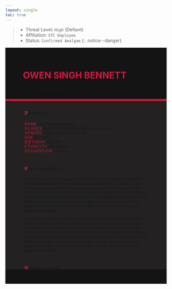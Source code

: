```yaml
---
layout: single
toc: true
---
```


>- Threat Level: `High` (Defiant)
>- Affiliation: `STC Employee`
>- Status: `Confirmed Amalgam`
{: .notice--danger}

<!---------
header name
----------->

<div class="row" style="background-color:#141414; padding-top:30px; padding-left: 55px; padding-right: 55px; padding-bottom: 25px">
    <h1 style="color:#DC143C">OWEN SINGH BENNETT</h1>
    <small>"The Unyielding Soldier"</small>
</div>
<div style="background-color:#DC143C;padding:3px;"></div>
<div class="row" style="background-color:#232121; padding-top:5px; padding-left: 60px; padding-right: 60px; padding-bottom: 20px; overflow:auto; max-height:500px">

<!---------
profile
----------->

<h3 class="text-uppercase font-weight-bold" style="letter-spacing:3px;">
    <span style="color:#DC143C;">P</span>rofile
</h3>

<small>
<span class="text-uppercase pr-3 font-weight-bold" style="color:#DC143C;letter-spacing:1px;">NAME</span> &#09;&#09;Owen Singh Bennett<br>
<span class="text-uppercase pr-3 font-weight-bold" style="color:#DC143C;letter-spacing:1px;">ALIASES</span> &#09;&#09;Agent IRA, Marshall Clayton, Ezra Hart<br>
<span class="text-uppercase pr-3 font-weight-bold" style="color:#DC143C;letter-spacing:1px;">GENDER</span> &#09;&#09;Cisgender Male (He/Him)<br>
<span class="text-uppercase pr-3 font-weight-bold" style="color:#DC143C;letter-spacing:1px;">AGE</span> &#09;&#09;29 Years<br>
<span class="text-uppercase pr-3 font-weight-bold" style="color:#DC143C;letter-spacing:1px;">BIRTHDAY</span> &#09;&#09;July 16th<br>
<span class="text-uppercase pr-3 font-weight-bold" style="color:#DC143C;letter-spacing:1px;">ETHNICITY</span> &#09;&#09;British/Sikh<br>
<span class="text-uppercase pr-3 font-weight-bold" style="color:#DC143C;letter-spacing:1px;">OCCUPATION</span> &#09;&#09;Soldier<br>
</small>

<hr class="w-100 my-5" style="border-color:#e6d7c5;opacity:.2;">

<!---------
personality
----------->
<h3 class="text-uppercase font-weight-bold" style="letter-spacing:3px;">
    <span style="color:#DC143C;">P</span>ersonality
</h3>

<small>
<p>Lorem ipsum dolor sit amet, consectetur adipiscing elit. Maecenas volutpat vestibulum fermentum. Nullam aliquet ipsum mauris, quis tincidunt neque porttitor vitae. Nam condimentum faucibus ornare. Nunc euismod vitae erat id iaculis. Fusce ac fringilla velit, at eleifend augue. Quisque pellentesque tempor tellus. Aliquam id pulvinar risus. Nunc varius ante ac nisl lacinia suscipit. In quis risus quis sapien sagittis pulvinar. Donec at viverra sapien. Nam consectetur quis augue eu tincidunt.</p>

<p>Lorem ipsum dolor sit amet, consectetur adipiscing elit. Maecenas volutpat vestibulum fermentum. Nullam aliquet ipsum mauris, quis tincidunt neque porttitor vitae. Nam condimentum faucibus ornare. Nunc euismod vitae erat id iaculis. Fusce ac fringilla velit, at eleifend augue. Quisque pellentesque tempor tellus. Aliquam id pulvinar risus. Nunc varius ante ac nisl lacinia suscipit. In quis risus quis sapien sagittis pulvinar. Donec at viverra sapien. Nam consectetur quis augue eu tincidunt.</p>
</small>

<hr class="w-100 my-5" style="border-color:#e6d7c5;opacity:.2;">

<!---------
backstory
----------->
<h3 class="text-uppercase font-weight-bold" style="letter-spacing:3px;">
    <span style="color:#DC143C;">B</span>ackstory
</h3>

<small>
<p>Lorem ipsum dolor sit amet, consectetur adipiscing elit. Maecenas volutpat vestibulum fermentum. Nullam aliquet ipsum mauris, quis tincidunt neque porttitor vitae. Nam condimentum faucibus ornare. Nunc euismod vitae erat id iaculis. Fusce ac fringilla velit, at eleifend augue. Quisque pellentesque tempor tellus. Aliquam id pulvinar risus. Nunc varius ante ac nisl lacinia suscipit. In quis risus quis sapien sagittis pulvinar. Donec at viverra sapien. Nam consectetur quis augue eu tincidunt.</p>

<p>Lorem ipsum dolor sit amet, consectetur adipiscing elit. Maecenas volutpat vestibulum fermentum. Nullam aliquet ipsum mauris, quis tincidunt neque porttitor vitae. Nam condimentum faucibus ornare. Nunc euismod vitae erat id iaculis. Fusce ac fringilla velit, at eleifend augue. Quisque pellentesque tempor tellus. Aliquam id pulvinar risus. Nunc varius ante ac nisl lacinia suscipit. In quis risus quis sapien sagittis pulvinar. Donec at viverra sapien. Nam consectetur quis augue eu tincidunt.</p>
</small>

<hr class="w-100 my-5" style="border-color:#e6d7c5;opacity:.2;">


<!---------
trivia
----------->

<h3 class="text-uppercase font-weight-bold" style="letter-spacing:3px;">
    <span style="color:#DC143C;">T</span>rivia
</h3>

<small>
<ul>
<li>Lorem ipsum dolor sit amet, consectetur adipiscing elit.</li>
<li>Lorem ipsum dolor sit amet, consectetur adipiscing elit.</li>
<li>Lorem ipsum dolor sit amet, consectetur adipiscing elit.</li>
<li>Lorem ipsum dolor sit amet, consectetur adipiscing elit.</li>
<li>Lorem ipsum dolor sit amet, consectetur adipiscing elit.</li>
</ul>
</small>

</div>
<div class="row" style="background-color:#141414; padding-top:20px; padding-left: 30px; padding-right: 30px; padding-bottom: 25px;">
    <div style="text-align: right; font-size: 16px"><a href="https://toyhou.se/11320894.-f2u-unity-v2"><i class="fa-solid fa-barcode"></i></a></div>
</div>



